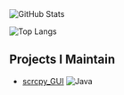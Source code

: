 <picture>
  <source
    srcset="https://github-readme-stats.vercel.app/api?username=opelooo&show_icons=true&theme=dark&hide_border=true"
    media="(prefers-color-scheme: dark)"
  />
  <source
    srcset="https://github-readme-stats.vercel.app/api?username=opelooo&show_icons=true"
    media="(prefers-color-scheme: light), (prefers-color-scheme: no-preference)"
  />
  <img src="https://github-readme-stats.vercel.app/api?username=opelooo&show_icons=true" alt="GitHub Stats" />
</picture>

![Top Langs](https://github-readme-stats.vercel.app/api/top-langs/?username=opelooo&hide=html,css,scss,blade,less,hack&show_icons=true&theme=dark&hide_border=true)

## Projects I Maintain
- [scrcpy_GUI](https://github.com/opelooo/scrcpy_GUI) 
  ![Java](https://img.shields.io/badge/Java-45b8d8?style=flat-square&logo=openjdk&logoColor=white)
